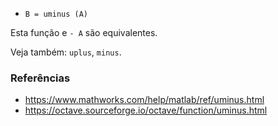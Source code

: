 * `B = uminus (A)`

Esta função e `- A` são equivalentes.

Veja também: `uplus`, `minus`.

### Referências

* https://www.mathworks.com/help/matlab/ref/uminus.html
* https://octave.sourceforge.io/octave/function/uminus.html
